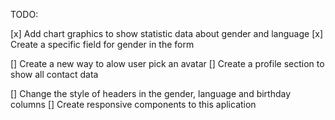 TODO:

[x] Add chart graphics to show statistic data about gender and language
[x] Create a specific field for gender in the form

[] Create a new way to alow user pick an avatar
[] Create a profile section to show all contact data

[] Change the style of headers in the gender, language and birthday columns
[] Create responsive components to this aplication
